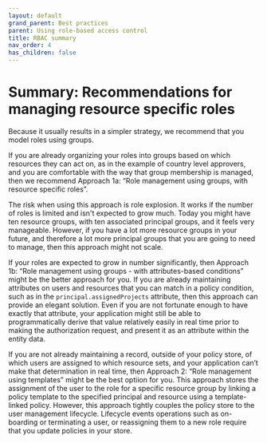 ```yaml
---
layout: default
grand_parent: Best practices
parent: Using role-based access control
title: RBAC summary
nav_order: 4
has_children: false
---
```


# Summary: Recommendations for managing resource specific roles

Because it usually results in a simpler strategy, we recommend that you model roles using groups. 

If you are already organizing your roles into groups based on which resources they can act on, as in the example of country level approvers, and you are comfortable with the way that group membership is managed, then we recommend Approach 1a: “Role management using groups, with resource specific roles”.

The risk when using this approach is role explosion. It works if the number of roles is limited and isn't expected to grow much. Today you might have ten resource groups, with ten associated principal groups, and it feels very manageable. However, if you have a lot more resource groups in your future, and therefore a lot more principal groups that you are going to need to manage, then this approach might not scale. 

If your roles are expected to grow in number significantly, then Approach 1b: “Role management using groups - with attributes-based conditions” might be the better approach for you. If you are already maintaining attributes on users and resources that you can match in a policy condition, such as in the `principal.assignedProjects` attribute, then this approach can provide an elegant solution.  Even if you are not fortunate enough to have exactly that attribute, your application might still be able to programmatically derive that value relatively easily in real time prior to making the authorization request, and present it as an attribute within the entity data. 

If you are not already maintaining a record, outside of your policy store, of which users are assigned to which resource sets, and your application can’t make that determination in real time, then Approach 2: “Role management using templates” might be the best optiion for you. This approach stores the assignment of the user to the role for a specific resource group by linking a policy template to the specified principal and resource using a template-linked policy. However, this approach tightly couples the policy store to the user management lifecycle. Lifecycle events operations such as on-boarding or terminating a user, or reassigning them to a new role require that you update policies in your store. 

